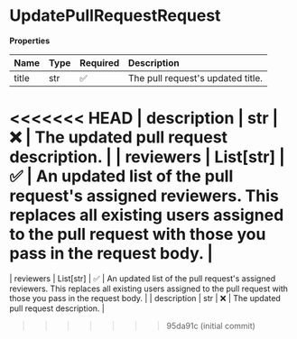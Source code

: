# UpdatePullRequestRequest

**Properties**

| Name        | Type      | Required | Description                                                                                                                                                      |
| :---------- | :-------- | :------- | :--------------------------------------------------------------------------------------------------------------------------------------------------------------- |
| title       | str       | ✅       | The pull request's updated title.                                                                                                                                |
<<<<<<< HEAD
| description | str       | ❌       | The updated pull request description.                                                                                                                            |
| reviewers   | List[str] | ✅       | An updated list of the pull request's assigned reviewers. This replaces all existing users assigned to the pull request with those you pass in the request body. |
=======
| reviewers   | List[str] | ✅       | An updated list of the pull request's assigned reviewers. This replaces all existing users assigned to the pull request with those you pass in the request body. |
| description | str       | ❌       | The updated pull request description.                                                                                                                            |

<!-- This file was generated by liblab | https://liblab.com/ -->
>>>>>>> 95da91c (initial commit)
